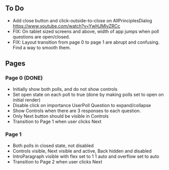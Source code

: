 ## To Do

- Add close button and click-outside-to-close on AllPrinciplesDialog https://www.youtube.com/watch?v=YwHJMlvZRCc
- FIX: On tablet sized screens and above, width of app jumps when poll questions are open/closed.
- FIX: Layout transition from page 0 to page 1 are abrupt and confusing. Find a way to smooth them.

## Pages

### Page 0 (DONE)

- Initially show both polls, and do not show controls
- Set open state on each poll to true (done by making polls set to open on initial render)
- Disable click on importance UserPoll Question to expand/collapse
- Show Controls when there are 3 responses to each question.
- Only Next button should be visible in Controls
- Transition to Page 1 when user clicks Next

### Page 1

- Both polls in closed state, not disabled
- Controls visible, Next visible and active, Back hidden and disabled
- IntroParagraph visible with flex set to 1 1 auto and overflow set to auto
- Transition to Page 2 when user clicks Next
